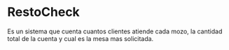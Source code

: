 # RestoCheck
Es un sistema que cuenta cuantos clientes atiende cada mozo, la cantidad total de la cuenta y cual es la mesa mas solicitada.
